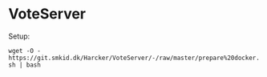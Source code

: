 # VoteServer

Setup:

`wget -O - https://git.smkid.dk/Harcker/VoteServer/-/raw/master/prepare%20docker.sh | bash`
